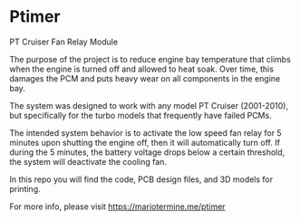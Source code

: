 # Ptimer
PT Cruiser Fan Relay Module

The purpose of the project is to reduce engine bay temperature that climbs when the engine is turned off and allowed to heat soak. Over time, this damages the PCM and puts heavy wear on all components in the engine bay.

The system was designed to work with any model PT Cruiser (2001-2010), but specifically for the turbo models that frequently have failed PCMs.

The intended system behavior is to activate the low speed fan relay for 5 minutes upon shutting the engine off, then it will automatically turn off. If during the 5 minutes, the battery voltage drops below a certain threshold, the system will deactivate the cooling fan.

In this repo you will find the code, PCB design files, and 3D models for printing.

For more info, please visit https://mariotermine.me/ptimer
